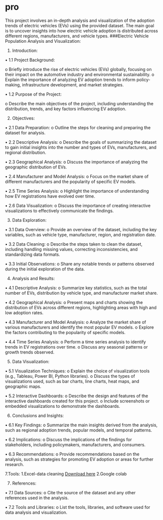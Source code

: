 # pro
This project involves an in-depth analysis and visualization of the adoption trends of electric vehicles (EVs) using the provided dataset. The main goal is to uncover insights into how electric vehicle adoption is distributed across different regions, manufacturers, and vehicle types. 
###Electric Vehicle Population Analysis and Visualization:
1. Introduction:
   
•	1.1 Project Background:

  o	Briefly introduce the rise of electric vehicles (EVs) globally, focusing on their impact on 
    the automotive industry and environmental sustainability.
  o	Explain the importance of analyzing EV adoption trends to inform policy-making, 
    infrastructure development, and market strategies.

•	1.2 Purpose of the Project:

  o	Describe the main objectives of the project, including understanding the distribution, 
    trends, and key factors influencing EV adoption.
  
2. Objectives:
   
•	2.1 Data Preparation:
  o	Outline the steps for cleaning and preparing the dataset for analysis.

•	2.2 Descriptive Analysis:
  o	Describe the goals of summarizing the dataset to gain initial insights into the number and 
    types of EVs, manufacturers, and regional distribution.

•	2.3 Geographical Analysis:
  o	Discuss the importance of analyzing the geographic distribution of EVs.

•	2.4 Manufacturer and Model Analysis:
  o	Focus on the market share of different manufacturers and the popularity of specific EV 
    models.

•	2.5 Time Series Analysis:
  o	Highlight the importance of understanding how EV registrations have evolved over time.

•	2.6 Data Visualization:
  o	Discuss the importance of creating interactive visualizations to effectively communicate 
    the findings.
  
3. Data Exploration:

•	3.1 Data Overview:
  o	Provide an overview of the dataset, including the key variables, such as vehicle type, 
    manufacturer, region, and registration date.

•	3.2 Data Cleaning:
  o	Describe the steps taken to clean the dataset, including handling missing values, 
    correcting inconsistencies, and standardizing data formats.
  
•	3.3 Initial Observations:
  o	Share any notable trends or patterns observed during the initial exploration of the data.

4. Analysis and Results:
   
•	4.1 Descriptive Analysis:
  o	Summarize key statistics, such as the total number of EVs, distribution by vehicle type, 
    and manufacturer market share.

•	4.2 Geographical Analysis:
  o	Present maps and charts showing the distribution of EVs across different regions, 
    highlighting areas with high and low adoption rates.
  
•	4.3 Manufacturer and Model Analysis:
  o	Analyze the market share of various manufacturers and identify the most popular EV models.
  o	Explore the factors contributing to the popularity of specific models.

•	4.4 Time Series Analysis:
  o	Perform a time series analysis to identify trends in EV registrations over time.
  o	Discuss any seasonal patterns or growth trends observed.

5. Data Visualization:
   
•	5.1 Visualization Techniques:
  o	Explain the choice of visualization tools (e.g., Tableau, Power BI, Python libraries).
  o	Discuss the types of visualizations used, such as bar charts, line charts, heat maps, and 
    geographic maps.

•	5.2 Interactive Dashboards:
  o	Describe the design and features of the interactive dashboards created for this project.
  o	Include screenshots or embedded visualizations to demonstrate the dashboards.

6. Conclusions and Insights:
   
•	6.1 Key Findings:
  o	Summarize the main insights derived from the analysis, such as regional adoption trends, 
    popular models, and temporal patterns.


•	6.2 Implications:
  o	Discuss the implications of the findings for stakeholders, including policymakers, 
    manufacturers, and consumers.
  
•	6.3 Recommendations:
  o	Provide recommendations based on the analysis, such as strategies for promoting EV 
    adoption or areas for further research.

7.Tools:
   1.Excel-data cleaning 
    [Download here](http://microsoft.com)
   2.Google colab 

  
7. References:
   
•	7.1 Data Sources:
  o	Cite the source of the dataset and any other references used in the analysis.

•	7.2 Tools and Libraries:
  o	List the tools, libraries, and software used for data analysis and visualization.
  

